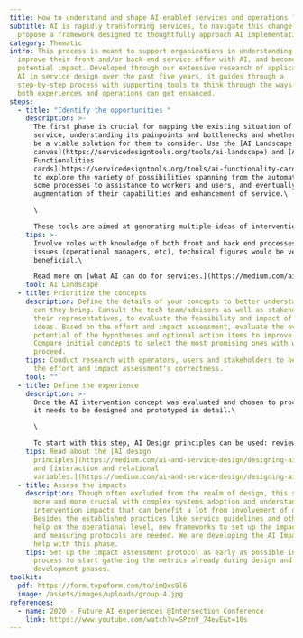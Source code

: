 ```yaml
---
title: How to understand and shape AI-enabled services and operations ?
subtitle: AI is rapidly transforming services, to navigate this change, we
  propose a framework designed to thoughtfully approach AI implementation.
category: Thematic
intro: This process is meant to support organizations in understanding how to
  improve their front and/or back-end service offer with AI, and become aware of
  potential impact. Developed through our extensive research of application of
  AI in service design over the past five years, it guides through a
  step-by-step process with supporting tools to think through the ways in which
  both experiences and operations can get enhanced.
steps:
  - title: "Identify the opportunities "
    description: >-
      The first phase is crucial for mapping the existing situation of the
      service, understanding its painpoints and bottlenecks and whether AI can
      be a viable solution for them to consider. Use the [AI Landscape
      canvas](https://servicedesigntools.org/tools/ai-landscape) and [AI
      Functionalities
      cards](https://servicedesigntools.org/tools/ai-functionality-cards) deck
      to explore the variety of possibilities spanning from the automation of
      some processes to assistance to workers and users, and eventually
      augmentation of their capabilities and enhancement of service.\

      \

      These tools are aimed at generating multiple ideas of intervention, which then can be filtered thinking of the solutions' potential impact and the effort required for its implementation.
    tips: >-
      Involve roles with knowledge of both front and back end processes and
      issues (operational managers, etc), technical figures would be very
      beneficial.\

      Read more on [what AI can do for services.](https://medium.com/ai-and-service-design/designing-ai-experiences-p-1-what-can-ai-do-for-humans-9a507720cbb4)
    tool: AI Landscape
  - title: Prioritize the concepts
    description: Define the details of your concepts to better understand what value
      can they bring. Consult the tech team/advisors as well as stakeholders, or
      their representatives, to evaluate the feasibility and impact of your
      ideas. Based on the effort and impact assessment, evaluate the overall
      potential of the hypotheses and optional action items to improve them.
      Compare initial concepts to select the most promising ones with which to
      proceed.
    tips: Conduct research with operators, users and stakeholders to be sure about
      the effort and impact assessment's correctness.
    tool: ""
  - title: Define the experience
    description: >-
      Once the AI intervention concept was evaluated and chosen to proceed with,
      it needs to be designed and prototyped in detail.\

      \

      To start with this step, AI Design principles can be used: review them and choose which are the most applicable to the service being designed. By selecting the most pertinent principles, we can decide experience pillars that will shape the future service. After that, a detailed design can proceed with definition of variables of relational and interaction dynamics that can distinguish one experience from another. For this we are working on an AI experience definition canvas, but so far the information about these elements can be found in additional resources.
    tips: Read about the [AI design
      principles](https://medium.com/ai-and-service-design/designing-ai-experiences-p-3-guiding-principles-95b0c745973b)
      and [interaction and relational
      variables.](https://medium.com/ai-and-service-design/designing-ai-experiences-p-2-new-design-grammar-cf779e0c4c4e)
  - title: Assess the impacts
    description: Though often excluded from the realm of design, this step becomes
      more and more crucial with complex systems adoption and understanding of
      intervention impacts that can benefit a lot from involvement of designers.
      Besides the established practices like service guidelines and others to
      help on the operational level, new frameworks to set up the impact intents
      and measuring protocols are needed. We are developing the AI Impact Map to
      help with this phase.
    tips: Set up the impact assessment protocol as early as possible in design
      process to start gathering the metrics already during design and
      development phases.
toolkit:
  pdf: https://form.typeform.com/to/imQxs9l6
  image: /assets/images/uploads/group-4.jpg
references:
  - name: 2020 - Future AI experiences @Intersection Conference
    link: https://www.youtube.com/watch?v=SPznV_74evE&t=10s
---
```

